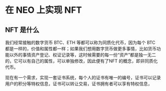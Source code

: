 # 在 NEO 上实现 NFT
## NFT 是什么
我们经常接触的数字货币 BTC、ETH 等都可以称为同质化代币，因为每个 BTC 都是一样的，价值和属性都一样；如果我们想用数字货币做更多事情，比如货币功能以外的事情资产登记、权证记录等，这时候需要的每一份“资产”都是独一无二的，它可以有自己的属性，可以单独修改，因此便有了NFT 的概念，即非同质化代币。


现在有一个需求，实现一套证书系统，每个人的证书有唯一的编号，证书可以记录用户的积分等特权信息，证书可以转让交易，证书拥有者可以享有特权信息，